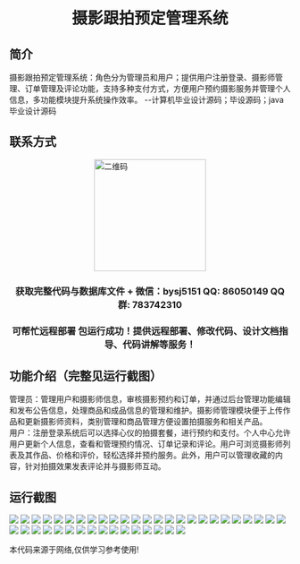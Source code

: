 <p><h1 align="center">摄影跟拍预定管理系统</h1></p>

## 简介
摄影跟拍预定管理系统：角色分为管理员和用户；提供用户注册登录、摄影师管理、订单管理及评论功能，支持多种支付方式，方便用户预约摄影服务并管理个人信息，多功能模块提升系统操作效率。    --计算机毕业设计源码；毕设源码；java毕业设计源码


## 联系方式
<img src="https://bs-1329754181.cos.ap-shanghai.myqcloud.com/wx.jpg" alt="二维码" style="display: block; margin: 0 auto;" width="200px">
<p><h3 align="center">获取完整代码与数据库文件 + 微信：bysj5151 QQ: 86050149 QQ群: 783742310</h3></p>
<p><h3 align="center">可帮忙远程部署 包运行成功！提供远程部署、修改代码、设计文档指导、代码讲解等服务！</h3></p>

## 功能介绍（完整见运行截图）
管理员：管理用户和摄影师信息，审核摄影预约和订单，并通过后台管理功能编辑和发布公告信息，处理商品和成品信息的管理和维护。摄影师管理模块便于上传作品和更新摄影师资料，类别管理和商品管理方便设置拍摄服务和相关产品。  
用户：注册登录系统后可以选择心仪的拍摄套餐，进行预约和支付。个人中心允许用户更新个人信息，查看和管理预约情况、订单记录和评论。用户可浏览摄影师列表及其作品、价格和评价，轻松选择并预约服务。此外，用户可以管理收藏的内容，针对拍摄效果发表评论并与摄影师互动。


## 运行截图
![](https://bs-1329754181.cos.ap-shanghai.myqcloud.com/spring/PhotographyBookingManagementSystem/img/001.jpg)
![](https://bs-1329754181.cos.ap-shanghai.myqcloud.com/spring/PhotographyBookingManagementSystem/img/002.jpg)
![](https://bs-1329754181.cos.ap-shanghai.myqcloud.com/spring/PhotographyBookingManagementSystem/img/003.jpg)
![](https://bs-1329754181.cos.ap-shanghai.myqcloud.com/spring/PhotographyBookingManagementSystem/img/004.jpg)
![](https://bs-1329754181.cos.ap-shanghai.myqcloud.com/spring/PhotographyBookingManagementSystem/img/005.jpg)
![](https://bs-1329754181.cos.ap-shanghai.myqcloud.com/spring/PhotographyBookingManagementSystem/img/006.jpg)
![](https://bs-1329754181.cos.ap-shanghai.myqcloud.com/spring/PhotographyBookingManagementSystem/img/007.jpg)
![](https://bs-1329754181.cos.ap-shanghai.myqcloud.com/spring/PhotographyBookingManagementSystem/img/008.jpg)
![](https://bs-1329754181.cos.ap-shanghai.myqcloud.com/spring/PhotographyBookingManagementSystem/img/009.jpg)
![](https://bs-1329754181.cos.ap-shanghai.myqcloud.com/spring/PhotographyBookingManagementSystem/img/010.jpg)
![](https://bs-1329754181.cos.ap-shanghai.myqcloud.com/spring/PhotographyBookingManagementSystem/img/011.jpg)
![](https://bs-1329754181.cos.ap-shanghai.myqcloud.com/spring/PhotographyBookingManagementSystem/img/012.jpg)
![](https://bs-1329754181.cos.ap-shanghai.myqcloud.com/spring/PhotographyBookingManagementSystem/img/013.jpg)
![](https://bs-1329754181.cos.ap-shanghai.myqcloud.com/spring/PhotographyBookingManagementSystem/img/014.jpg)
![](https://bs-1329754181.cos.ap-shanghai.myqcloud.com/spring/PhotographyBookingManagementSystem/img/015.jpg)
![](https://bs-1329754181.cos.ap-shanghai.myqcloud.com/spring/PhotographyBookingManagementSystem/img/016.jpg)
![](https://bs-1329754181.cos.ap-shanghai.myqcloud.com/spring/PhotographyBookingManagementSystem/img/017.jpg)
![](https://bs-1329754181.cos.ap-shanghai.myqcloud.com/spring/PhotographyBookingManagementSystem/img/018.jpg)
![](https://bs-1329754181.cos.ap-shanghai.myqcloud.com/spring/PhotographyBookingManagementSystem/img/019.jpg)
![](https://bs-1329754181.cos.ap-shanghai.myqcloud.com/spring/PhotographyBookingManagementSystem/img/020.jpg)
![](https://bs-1329754181.cos.ap-shanghai.myqcloud.com/spring/PhotographyBookingManagementSystem/img/021.jpg)
![](https://bs-1329754181.cos.ap-shanghai.myqcloud.com/spring/PhotographyBookingManagementSystem/img/022.jpg)
![](https://bs-1329754181.cos.ap-shanghai.myqcloud.com/spring/PhotographyBookingManagementSystem/img/023.jpg)
![](https://bs-1329754181.cos.ap-shanghai.myqcloud.com/spring/PhotographyBookingManagementSystem/img/024.jpg)
![](https://bs-1329754181.cos.ap-shanghai.myqcloud.com/spring/PhotographyBookingManagementSystem/img/025.jpg)
![](https://bs-1329754181.cos.ap-shanghai.myqcloud.com/spring/PhotographyBookingManagementSystem/img/026.jpg)
![](https://bs-1329754181.cos.ap-shanghai.myqcloud.com/spring/PhotographyBookingManagementSystem/img/027.jpg)
![](https://bs-1329754181.cos.ap-shanghai.myqcloud.com/spring/PhotographyBookingManagementSystem/img/028.jpg)
![](https://bs-1329754181.cos.ap-shanghai.myqcloud.com/spring/PhotographyBookingManagementSystem/img/029.jpg)
![](https://bs-1329754181.cos.ap-shanghai.myqcloud.com/spring/PhotographyBookingManagementSystem/img/030.jpg)
![](https://bs-1329754181.cos.ap-shanghai.myqcloud.com/spring/PhotographyBookingManagementSystem/img/031.jpg)
![](https://bs-1329754181.cos.ap-shanghai.myqcloud.com/spring/PhotographyBookingManagementSystem/img/032.jpg)
![](https://bs-1329754181.cos.ap-shanghai.myqcloud.com/spring/PhotographyBookingManagementSystem/img/033.jpg)
![](https://bs-1329754181.cos.ap-shanghai.myqcloud.com/spring/PhotographyBookingManagementSystem/img/034.jpg)
![](https://bs-1329754181.cos.ap-shanghai.myqcloud.com/spring/PhotographyBookingManagementSystem/img/035.jpg)
![](https://bs-1329754181.cos.ap-shanghai.myqcloud.com/spring/PhotographyBookingManagementSystem/img/036.jpg)
![](https://bs-1329754181.cos.ap-shanghai.myqcloud.com/spring/PhotographyBookingManagementSystem/img/037.jpg)
![](https://bs-1329754181.cos.ap-shanghai.myqcloud.com/spring/PhotographyBookingManagementSystem/img/038.jpg)
![](https://bs-1329754181.cos.ap-shanghai.myqcloud.com/spring/PhotographyBookingManagementSystem/img/039.jpg)
![](https://bs-1329754181.cos.ap-shanghai.myqcloud.com/spring/PhotographyBookingManagementSystem/img/040.jpg)
![](https://bs-1329754181.cos.ap-shanghai.myqcloud.com/spring/PhotographyBookingManagementSystem/img/041.jpg)

<p>本代码来源于网络,仅供学习参考使用!</p>
